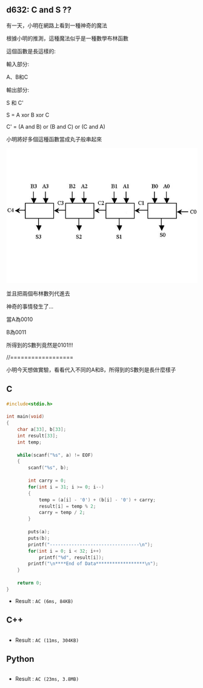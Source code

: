 ## d632: C and S ??
有一天，小明在網路上看到一種神奇的魔法

根據小明的推測，這種魔法似乎是一種數學布林函數

這個函數是長這樣的:

輸入部分:

 A、B和C

輸出部分:

S 和 C'

S =  A xor B xor C

C' = (A and B) or (B and C) or (C and A)

小明將好多個這種函數當成丸子般串起來

![d632](https://github.com/Offliners/ZeroJugde-writeup/blob/master/%E5%8E%9F%E5%89%B5%E4%B8%8D%E5%88%86%E9%A1%9E%E9%A1%8C%E5%BA%AB/Contents/d632/d632.png)

並且把兩個布林數列代進去

神奇的事情發生了...

當A為0010

   B為0011

所得到的S數列竟然是0101!!!

//==================

小明今天想做實驗，看看代入不同的A和B，所得到的S數列是長什麼樣子

## C
```C
#include<stdio.h>

int main(void)
{
	char a[33], b[33];
	int result[33];
	int temp;
	
	while(scanf("%s", a) != EOF)
	{
		scanf("%s", b);
		
		int carry = 0;
		for(int i = 31; i >= 0; i--)
		{
			temp = (a[i] - '0') + (b[i] - '0') + carry;
			result[i] = temp % 2;
			carry = temp / 2;
		}
		
		puts(a);
		puts(b);
		printf("---------------------------------\n");
		for(int i = 0; i < 32; i++)
			printf("%d", result[i]);
		printf("\n****End of Data******************\n");
	}
	
	return 0;
}
```
 * Result : `AC (6ms, 84KB)`

## C++
```C++

```
 * Result : `AC (11ms, 304KB)`

## Python
```python

```
 * Result : `AC (23ms, 3.8MB)`
